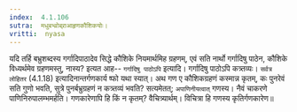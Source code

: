 ```yaml
---
index:  4.1.106
sutra:  मधुबभ्व्रोब्र्राआहृणकौशिकयोः।
vritti:  nyasa
---
```


यदि तर्हि बभ्रुशब्दस्य गर्गादिपाठादेव सिद्धे कौशिके नियमार्थमिह ग्रहणम्, एवं सति नार्थो गर्गादिषु पाठेन, कौशिके विध्यर्थमेव ग्रहणमस्तु, नास्य? इत्यत आह-- `गर्गादिषु पाठोऽपि` इत्यादि। गर्गादिषु पाठोऽपि कत्र्तव्यः। `सर्वत्र लोहितर` (4.1.18) इत्यादिनान्तर्गणकार्य ष्फो यथा स्यात्। अथ गण ए कौशिकग्रहणं कस्मान्न कृतम्, कः पुनरेवं सति गुणो भवति, सुत्रे पुनर्बभ्रुग्रहणं न कत्र्तव्यं भवति? सत्यमेतत्; `अपाणिनीयत्वात्` गणस्य। नैवं चाकरणे पाणिनिरुपालम्भमर्हति। गणकारेणापि हि किं न कृतम्? वैचित्र्यार्थम्। विचित्रा हि गणस्य कृतिर्गणकारेण॥
